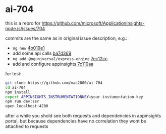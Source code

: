 # ai-704

this is a repro for https://github.com/microsoft/ApplicationInsights-node.js/issues/704

commits are the same as in original issue description, e.g.:

- `ng new` [4b019e1](https://github.com/mac2000/ai-704/commit/4b019e1)
- add some api calls [ba7d369](https://github.com/mac2000/ai-704/commit/ba7d369)
- `ng add @nguniversal/express-engine` [7ec12cc](https://github.com/mac2000/ai-704/commit/7ec12cc)
- add and configure appinsights [7c110aa](https://github.com/mac2000/ai-704/commit/7c110aa)

for test:

```bash
git clone https://github.com/mac2000/ai-704
cd ai-704
npm install
export APPINSIGHTS_INSTRUMENTATIONKEY=your-instumentation-key
npm run dev:ssr
open localhost:4200
```

after a while you shold see both requests and dependencies in appinsights portal, but because dependencies have no correlation they wont be attached to requests
